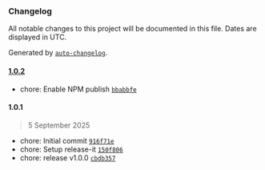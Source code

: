 ### Changelog

All notable changes to this project will be documented in this file. Dates are displayed in UTC.

Generated by [`auto-changelog`](https://github.com/CookPete/auto-changelog).

#### [1.0.2](https://github.com/bluegroundltd/async-mdc/compare/1.0.1...1.0.2)

- chore: Enable NPM publish [`bbabbfe`](https://github.com/bluegroundltd/async-mdc/commit/bbabbfe0c554351f1a75e40828aa2ffbabe75a26)

#### 1.0.1

> 5 September 2025

- chore: Initial commit [`916f71e`](https://github.com/bluegroundltd/async-mdc/commit/916f71e4ba62e30d956794c06c719be805254879)
- chore: Setup release-it [`150f806`](https://github.com/bluegroundltd/async-mdc/commit/150f806ae7295da552917ed31b1dec66ddac9287)
- chore: release v1.0.0 [`cbdb357`](https://github.com/bluegroundltd/async-mdc/commit/cbdb35746b50d4360c1e4106d4e59ea3b22c3eeb)
